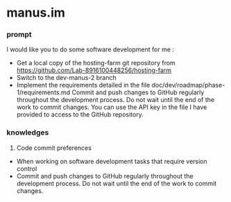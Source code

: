 # manus.im
### prompt
I would like you to do some software development for me : 
- Get a local copy of the hosting-farm git repository from https://github.com/Lab-8916100448256/hosting-farm
- Switch to the dev-manus-2 branch
- Implement the requirements detailed in the file doc/dev/roadmap/phase-1/requirements.md 
Commit and push changes to GitHub regularly throughout the development process. Do not wait until the end of the work to commit changes.
You can use the API key in the file I have provided to access to the GitHub repository.

### knowledges
1. Code commit preferences
  - When working on software development tasks that require version control
  - Commit and push changes to GitHub regularly throughout the development process. Do not wait until the end of the work to commit changes. 
